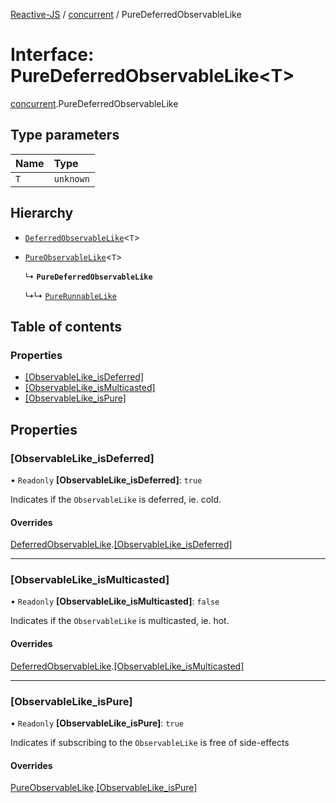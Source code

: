 [Reactive-JS](../README.md) / [concurrent](../modules/concurrent.md) / PureDeferredObservableLike

# Interface: PureDeferredObservableLike<T\>

[concurrent](../modules/concurrent.md).PureDeferredObservableLike

## Type parameters

| Name | Type |
| :------ | :------ |
| `T` | `unknown` |

## Hierarchy

- [`DeferredObservableLike`](concurrent.DeferredObservableLike.md)<`T`\>

- [`PureObservableLike`](concurrent.PureObservableLike.md)<`T`\>

  ↳ **`PureDeferredObservableLike`**

  ↳↳ [`PureRunnableLike`](concurrent.PureRunnableLike.md)

## Table of contents

### Properties

- [[ObservableLike\_isDeferred]](concurrent.PureDeferredObservableLike.md#[observablelike_isdeferred])
- [[ObservableLike\_isMulticasted]](concurrent.PureDeferredObservableLike.md#[observablelike_ismulticasted])
- [[ObservableLike\_isPure]](concurrent.PureDeferredObservableLike.md#[observablelike_ispure])

## Properties

### [ObservableLike\_isDeferred]

• `Readonly` **[ObservableLike\_isDeferred]**: ``true``

Indicates if the `ObservableLike` is deferred, ie. cold.

#### Overrides

[DeferredObservableLike](concurrent.DeferredObservableLike.md).[[ObservableLike_isDeferred]](concurrent.DeferredObservableLike.md#[observablelike_isdeferred])

___

### [ObservableLike\_isMulticasted]

• `Readonly` **[ObservableLike\_isMulticasted]**: ``false``

Indicates if the `ObservableLike` is multicasted, ie. hot.

#### Overrides

[DeferredObservableLike](concurrent.DeferredObservableLike.md).[[ObservableLike_isMulticasted]](concurrent.DeferredObservableLike.md#[observablelike_ismulticasted])

___

### [ObservableLike\_isPure]

• `Readonly` **[ObservableLike\_isPure]**: ``true``

Indicates if subscribing to the `ObservableLike` is free of side-effects

#### Overrides

[PureObservableLike](concurrent.PureObservableLike.md).[[ObservableLike_isPure]](concurrent.PureObservableLike.md#[observablelike_ispure])
